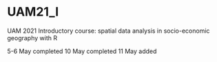 # UAM21_I
UAM 2021 Introductory course: spatial data analysis in socio-economic geography with R

5-6 May completed
10 May completed
11 May added 
